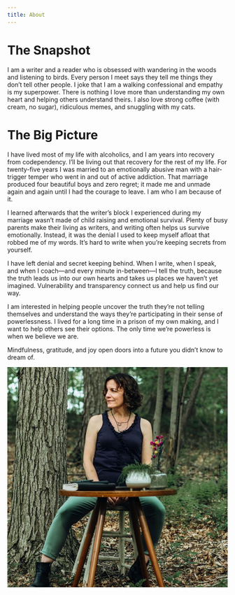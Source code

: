 ```yaml
---
title: About
---
```

# ​​The Snapshot

I am a writer and a reader who is obsessed with wandering in the woods and listening to birds. Every person I meet says they tell me things they don’t tell other people. I joke that I am a walking confessional and empathy is my superpower. There is nothing I love more than understanding my own heart and helping others understand theirs. I also love strong coffee (with cream, no sugar), ridiculous memes, and snuggling with my cats. 

# The Big Picture

I have lived most of my life with alcoholics, and I am years into recovery from codependency. I’ll be living out that recovery for the rest of my life. For twenty-five years I was married to an emotionally abusive man with a hair-trigger temper who went in and out of active addiction. That marriage produced four beautiful boys and zero regret; it made me and unmade again and again until I had the courage to leave. I am who I am because of it.  

I learned afterwards that the writer’s block I experienced during my marriage wasn’t made of child raising and emotional survival. Plenty of busy parents make their living as writers, and writing often helps us survive emotionally. Instead, it was the denial I used to keep myself afloat that robbed me of my words. It’s hard to write when you’re keeping secrets from yourself.

I have left denial and secret keeping behind. When I write, when I speak, and when I coach—and every minute in-between—I tell the truth, because the truth leads us into our own hearts and takes us places we haven’t yet imagined. Vulnerability and transparency connect us and help us find our way. 

I am interested in helping people uncover the truth they’re not telling themselves and understand the ways they’re participating in their sense of powerlessness. I lived for a long time in a prison of my own making, and I want to help others see their options. The only time we’re powerless is when we believe we are.  

Mindfulness, gratitude, and joy open doors into a future you didn’t know to dream of.  



![](nina-bio.jpg)